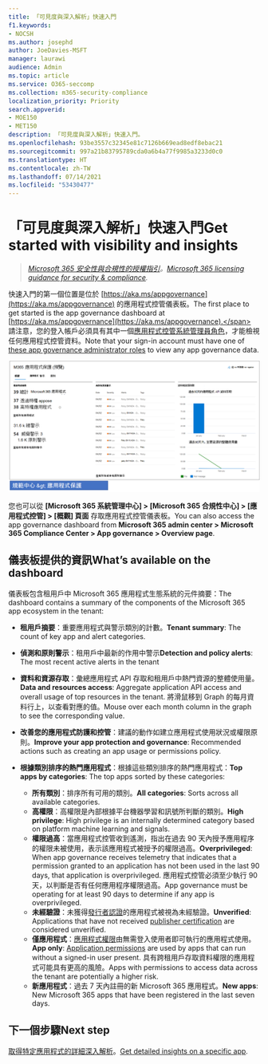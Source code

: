 ```yaml
---
title: 「可見度與深入解析」快速入門
f1.keywords:
- NOCSH
ms.author: josephd
author: JoeDavies-MSFT
manager: laurawi
audience: Admin
ms.topic: article
ms.service: O365-seccomp
ms.collection: m365-security-compliance
localization_priority: Priority
search.appverid:
- MOE150
- MET150
description: 「可見度與深入解析」快速入門。
ms.openlocfilehash: 93be3557c32345e81c7126b669ead8edf8ebac21
ms.sourcegitcommit: 997a21b83795789cda0a6b4a77f9985a3233d0c0
ms.translationtype: HT
ms.contentlocale: zh-TW
ms.lasthandoff: 07/14/2021
ms.locfileid: "53430477"
---
```

# <a name="get-started-with-visibility-and-insights"></a><span data-ttu-id="df429-103">「可見度與深入解析」快速入門</span><span class="sxs-lookup"><span data-stu-id="df429-103">Get started with visibility and insights</span></span>

><span data-ttu-id="df429-104">*[Microsoft 365 安全性與合規性的授權指引](https://aka.ms/ComplianceSD)。*</span><span class="sxs-lookup"><span data-stu-id="df429-104">*[Microsoft 365 licensing guidance for security & compliance](https://aka.ms/ComplianceSD).*</span></span>

<span data-ttu-id="df429-105">快速入門的第一個位置是位於 [https://aka.ms/appgovernance](https://aka.ms/appgovernance) 的應用程式控管儀表板。</span><span class="sxs-lookup"><span data-stu-id="df429-105">The first place to get started is the app governance dashboard at [https://aka.ms/appgovernance](https://aka.ms/appgovernance).</span></span> <span data-ttu-id="df429-106">請注意，您的登入帳戶必須具有其中一個[應用程式控管系統管理員角色](app-governance-get-started.md#administrator-roles)，才能檢視任何應用程式控管資料。</span><span class="sxs-lookup"><span data-stu-id="df429-106">Note that your sign-in account must have one of [these app governance administrator roles](app-governance-get-started.md#administrator-roles) to view any app governance data.</span></span>

![Microsoft 365 合規性中心的應用程式控管概觀頁面](..\media\manage-app-protection-governance\mapg-cc-overview.png)

<span data-ttu-id="df429-108">您也可以從 **[Microsoft 365 系統管理中心] > [Microsoft 365 合規性中心] > [應用程式控管] > [概觀] 頁面** 存取應用程式控管儀表板。</span><span class="sxs-lookup"><span data-stu-id="df429-108">You can also access the app governance dashboard from **Microsoft 365 admin center > Microsoft 365 Compliance Center > App governance > Overview page**.</span></span>

## <a name="whats-available-on-the-dashboard"></a><span data-ttu-id="df429-109">儀表板提供的資訊</span><span class="sxs-lookup"><span data-stu-id="df429-109">What’s available on the dashboard</span></span>

<span data-ttu-id="df429-110">儀表板包含租用戶中 Microsoft 365 應用程式生態系統的元件摘要：</span><span class="sxs-lookup"><span data-stu-id="df429-110">The dashboard contains a summary of the components of the Microsoft 365 app ecosystem in the tenant:</span></span>

- <span data-ttu-id="df429-111">**租用戶摘要**：重要應用程式與警示類別的計數。</span><span class="sxs-lookup"><span data-stu-id="df429-111">**Tenant summary**: The count of key app and alert categories.</span></span>
- <span data-ttu-id="df429-112">**偵測和原則警示**：租用戶中最新的作用中警示</span><span class="sxs-lookup"><span data-stu-id="df429-112">**Detection and policy alerts**: The most recent active alerts in the tenant</span></span>
- <span data-ttu-id="df429-113">**資料和資源存取**：彙總應用程式 API 存取和租用戶中熱門資源的整體使用量。</span><span class="sxs-lookup"><span data-stu-id="df429-113">**Data and resources access**: Aggregate application API access and overall usage of top resources in the tenant.</span></span> <span data-ttu-id="df429-114">將滑鼠移到 Graph 的每月資料行上，以查看對應的值。</span><span class="sxs-lookup"><span data-stu-id="df429-114">Mouse over each month column in the graph to see the corresponding value.</span></span>
- <span data-ttu-id="df429-115">**改善您的應用程式防護和控管**：建議的動作如建立應用程式使用狀況或權限原則。</span><span class="sxs-lookup"><span data-stu-id="df429-115">**Improve your app protection and governance**: Recommended actions such as creating an app usage or permissions policy.</span></span>
- <span data-ttu-id="df429-116">**根據類別排序的熱門應用程式**：根據這些類別排序的熱門應用程式：</span><span class="sxs-lookup"><span data-stu-id="df429-116">**Top apps by categories**: The top apps sorted by these categories:</span></span>
  
  - <span data-ttu-id="df429-117">**所有類別**：排序所有可用的類別。</span><span class="sxs-lookup"><span data-stu-id="df429-117">**All categories**: Sorts across all available categories.</span></span>
  - <span data-ttu-id="df429-118">**高權限**：高權限是內部根據平台機器學習和訊號所判斷的類別。</span><span class="sxs-lookup"><span data-stu-id="df429-118">**High privilege**: High privilege is an internally determined category based on platform machine learning and signals.</span></span>
  - <span data-ttu-id="df429-119">**權限過高**：當應用程式控管收到遙測，指出在過去 90 天內授予應用程序的權限未被使用，表示該應用程式被授予的權限過高。</span><span class="sxs-lookup"><span data-stu-id="df429-119">**Overprivileged**: When app governance receives telemetry that indicates that a permission granted to an application has not been used in the last 90 days, that application is overprivileged.</span></span> <span data-ttu-id="df429-120">應用程式控管必須至少執行 90 天，以判斷是否有任何應用程序權限過高。</span><span class="sxs-lookup"><span data-stu-id="df429-120">App governance must be operating for at least 90 days to determine if any app is overprivileged.</span></span>  
  - <span data-ttu-id="df429-121">**未經驗證**：未獲得[發行者認證](https://docs.microsoft.com/azure/active-directory/develop/publisher-verification-overview)的應用程式被視為未經驗證。</span><span class="sxs-lookup"><span data-stu-id="df429-121">**Unverified**: Applications that have not received [publisher certification](https://docs.microsoft.com/azure/active-directory/develop/publisher-verification-overview) are considered unverified.</span></span>
  - <span data-ttu-id="df429-122">**僅應用程式**：[應用程式權限](https://docs.microsoft.com/azure/active-directory/develop/v2-permissions-and-consent#permission-types)由無需登入使用者即可執行的應用程式使用。</span><span class="sxs-lookup"><span data-stu-id="df429-122">**App only**: [Application permissions](https://docs.microsoft.com/azure/active-directory/develop/v2-permissions-and-consent#permission-types) are used by apps that can run without a signed-in user present.</span></span> <span data-ttu-id="df429-123">具有跨租用戶存取資料權限的應用程式可能具有更高的風險。</span><span class="sxs-lookup"><span data-stu-id="df429-123">Apps with permissions to access data across the tenant are potentially a higher risk.</span></span>
  - <span data-ttu-id="df429-124">**新應用程式**：過去 7 天內註冊的新 Microsoft 365 應用程式。</span><span class="sxs-lookup"><span data-stu-id="df429-124">**New apps**: New Microsoft 365 apps that have been registered in the last seven days.</span></span>  

## <a name="next-step"></a><span data-ttu-id="df429-125">下一個步驟</span><span class="sxs-lookup"><span data-stu-id="df429-125">Next step</span></span>

<span data-ttu-id="df429-126">[取得特定應用程式的詳細深入解析](app-governance-visibility-insights-view-apps.md)。</span><span class="sxs-lookup"><span data-stu-id="df429-126">[Get detailed insights on a specific app](app-governance-visibility-insights-view-apps.md).</span></span>
